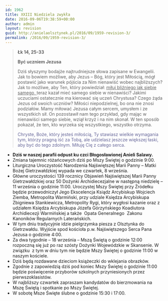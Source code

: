 ```yaml
---
id: 1962
title: XXIII Niedziela zwykła
date: 2016-09-06T19:38:59+00:00
author: admin
layout: revision
guid: http://anielaolsztynek.pl/2016/09/1959-revision-3/
permalink: /2016/09/1959-revision-3/
---
```

> **Łk 14, 25-33**
> 
> **Być uczniem Jezusa**
> 
> Dziś słyszymy bodajże najtrudniejsze słowa zapisane w Ewangelii. Jak to bowiem możliwe, aby Jezus &#8211; Bóg, który jest Miłością, mógł postawić jako warunek pójścia za Nim nienawiść wobec najbliższych? Jak to możliwe, aby Ten, który powiedział: <span style="text-decoration: underline;">miłuj bliźniego jak siebie samego, </span>teraz kazał mieć samego siebie w nienawiści? Jakimi uczuciami ostatecznie ma kierować się uczeń Chrystusa? Czego żąda Jezus od swoich uczniów? Miłości niepodzielnej, bo ona nie znosi podziałów. Mamy miłować Jezusa całym sercem, umysłem i ze wszystkich sił. On pozostawił nam tego przykład, gdy mając w nienawiści samego siebie, wziął krzyż i na nim skonał. W ten sposób pokazał, że ten, kto wyrzeka się wszystkiego, wszystko otrzyma.
> 
> <span style="color: #666699;">Chryste, Boże, który jesteś miłością, Ty stawiasz wielkie wymagania tym, którzy pragną iść za Tobą, ale udzielasz jeszcze większej łaski, aby być do tego zdolnym. Miłuję Cię z całego serca.</span>

  * **Dziś w naszej parafii odpust ku czci Błogosławionej Anieli Salawy.**
  * Zmiana tajemnic różańcowych dziś po Mszy Świętej o godzinie 9:00.
  * Liturgiczna Uroczystość Narodzenia Najświętszej Marii Panny – Matki Bożej Gietrzwałdzkiej wypada we czwartek, 8 września.
  * Główne uroczystości 139 rocznicy Objawień Najświętszej Marii Panny Gietrzwałdzkiej oraz 50 Dożynki Archidiecezjalne w następną niedzielę – 11 września o godzinie 11:00. Uroczystej Mszy Świętej przy Źródełku będzie przewodniczył Jego Ekscelencja Ksiądz Arcybiskup Wojciech Ziemba, Metropolita Warmiński, przy udziale Księdza Arcybiskupa Zbigniewa Stankiewicza, Metropolity Rygi, który wygłosi kazanie oraz z udziałem Księdza Arcybiskupa Józefa Górzyńskiego Koadiutora Archidiecezji Warmińskiej a także  Opata Generalnego  Zakonu Kanoników Regularnych Laterańskich.
  * W tym dniu tradycyjnie idzie pielgrzymka piesza z Olsztynka do Gietrzwałdu. Wyjście spod kościoła p.w. Najświętszego Serca Pana Jezusa o godzinie 4:00.
  * Za dwa tygodnie – 18 września – Mszą Świętą o godzinie 12:00 rozpoczną się już po raz szósty Dożynki Wojewódzkie w Skansenie. W związku  z tym w dniu tym nie będzie Mszy Świętej o godzinie 11:00 w naszym kościele.
  * Dziś będą rozdawane dzieciom książeczki do wklejania obrazków.
  * Zgodnie z zapowiedzią dziś pod koniec Mszy Świętej o godzinie 11:00 będzie poświęcenie przyborów szkolnych przyniesionych przez pierwszoklasistów.
  * W najbliższy czwartek zapraszam kandydatów do bierzmowania na Mszę Świętą i spotkanie po Mszy Świętej.
  * W sobotę Msze Święte ślubne o godzinie 15:30 i 17:00.

<img id="fancybox-img" src="http://archwarmia.pl/assets/news-articles/thumbnails/program-odpustu-w-Gietrzwadzie2.jpg" alt="" />